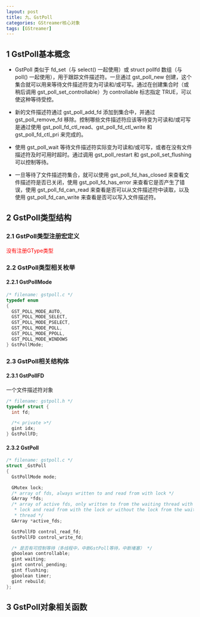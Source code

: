 ```yaml
---
layout: post
title: 九、GstPoll
categories: GStreamer核心对象
tags: [GStreamer]
---
```


## 1  GstPoll基本概念

- GstPoll 类似于 fd_set（与 select() 一起使用）或 struct pollfd 数组（与 poll() 一起使用），用于跟踪文件描述符。一旦通过 gst_poll_new 创建，这个集合就可以用来等待文件描述符变为可读和/或可写。通过在创建集合时（或稍后调用 gst_poll_set_controllable）为 controllable 标志指定 TRUE，可以使这种等待受控。

- 新的文件描述符通过 gst_poll_add_fd 添加到集合中，并通过 gst_poll_remove_fd 移除。控制哪些文件描述符应该等待变为可读和/或可写是通过使用 gst_poll_fd_ctl_read、gst_poll_fd_ctl_write 和 gst_poll_fd_ctl_pri 来完成的。

- 使用 gst_poll_wait 等待文件描述符实际变为可读和/或可写，或者在没有文件描述符及时可用时超时。通过调用 gst_poll_restart 和 gst_poll_set_flushing 可以控制等待。

- 一旦等待了文件描述符集合，就可以使用 gst_poll_fd_has_closed 来查看文件描述符是否已关闭，使用 gst_poll_fd_has_error 来查看它是否产生了错误，使用 gst_poll_fd_can_read 来查看是否可以从文件描述符中读取，以及使用 gst_poll_fd_can_write 来查看是否可以写入文件描述符。

## 2  GstPoll类型结构

### 2.1  GstPoll类型注册宏定义

<span style="color:red;">没有注册GType类型</span>

### 2.2  GstPoll类型相关枚举

#### 2.2.1 GstPollMode

```c
/* filename: gstpoll.c */
typedef enum
{
  GST_POLL_MODE_AUTO,
  GST_POLL_MODE_SELECT,
  GST_POLL_MODE_PSELECT,
  GST_POLL_MODE_POLL,
  GST_POLL_MODE_PPOLL,
  GST_POLL_MODE_WINDOWS
} GstPollMode;
```

### 2.3  GstPoll相关结构体

#### 2.3.1 GstPollFD

一个文件描述符对象

```c
/* filename: gstpoll.h */
typedef struct {
  int fd;

  /*< private >*/
  gint idx;
} GstPollFD;
```

#### 2.3.2 GstPoll

```c
/* filename: gstpoll.c */
struct _GstPoll
{
  GstPollMode mode;

  GMutex lock;
  /* array of fds, always written to and read from with lock */
  GArray *fds;
  /* array of active fds, only written to from the waiting thread with the
   * lock and read from with the lock or without the lock from the waiting
   * thread */
  GArray *active_fds;

  GstPollFD control_read_fd;
  GstPollFD control_write_fd;

  /* 是否有可控制等待（多线程中，中断GstPoll等待，中断堵塞） */
  gboolean controllable;
  gint waiting;
  gint control_pending;
  gint flushing;
  gboolean timer;
  gint rebuild;
};
```

## 3  GstPoll对象相关函数